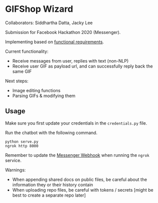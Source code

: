 # GIFShop Wizard

Collaborators: Siddhartha Datta, Jacky Lee

Submission for Facebook Hackathon 2020 (Messenger).

Implementing based on [functional requirements](https://docs.google.com/document/d/1T6mk4aypOCCCxcz2EJtfLNoait8uimbkMFGiEmzRvdg/edit). 

Current functionality:
* Receive messages from user, replies with text (non-NLP)
* Receive user GIF as payload url, and can successfully reply back the same GIF

Next steps:
* Image editing functions
* Parsing GIFs & modifying them

## Usage

Make sure you first update your credentials in the `credentials.py` file.

Run the chatbot with the following command.
```
python serve.py
ngrok http 8000
```

Remember to update the [Messenger Webhook](https://developers.facebook.com/apps/309273736750794/messenger/settings/) when running the `ngrok` service.

Warnings:
* When appending shared docs on public files, be careful about the information they or their history contain
* When uploading repo files, be careful with tokens / secrets [might be best to create a separate repo later]
